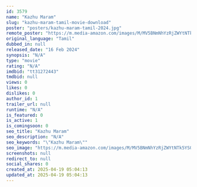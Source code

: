```yaml
---
id: 3579
name: "Kazhu Maram"
slug: "kazhu-maram-tamil-movie-download"
poster: "posters/kazhu-maram-tamil-2024.jpg"
remote_poster: "https://m.media-amazon.com/images/M/MV5BNmNhYzRjZWYtNTk5YS00YzFmLWI1N2EtOTIyMzkxOWM4NzkwXkEyXkFqcGdeQXVyMTA4MzQ4NzMw._V1_SX300.jpg"
original_language: "Tamil"
dubbed_in: null
released_date: "16 Feb 2024"
synopsis: "N/A"
type: "movie"
rating: "N/A"
imdbid: "tt31272443"
tmdbid: null
views: 0
likes: 0
dislikes: 0
author_id: 1
trailer_url: null
runtime: "N/A"
is_featured: 0
is_active: 1
is_comingsoon: 0
seo_title: "Kazhu Maram"
seo_description: "N/A"
seo_keywords: "\"Kazhu Maram\""
seo_image: "https://m.media-amazon.com/images/M/MV5BNmNhYzRjZWYtNTk5YS00YzFmLWI1N2EtOTIyMzkxOWM4NzkwXkEyXkFqcGdeQXVyMTA4MzQ4NzMw._V1_SX300.jpg"
screenshots: null
redirect_to: null
social_shares: 0
created_at: 2025-04-19 05:04:13
updated_at: 2025-04-19 05:04:13
---
```



